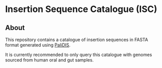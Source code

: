 # Insertion Sequence Catalogue (ISC)

## About
This repository contains a catalogue of insertion sequences in FASTA format generated using [PaliDIS](https://github.com/blue-moon22/palidis).

It is currently recommended to only query this catalogue with genomes sourced from human oral and gut samples.
